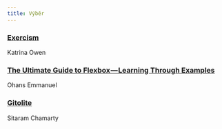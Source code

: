 ```yaml
---
title: Výběr
---
```


### [Exercism](http://exercism.io/)
Katrina Owen

### [The Ultimate Guide to Flexbox — Learning Through Examples](https://medium.freecodecamp.org/the-ultimate-guide-to-flexbox-learning-through-examples-8c90248d4676)
Ohans Emmanuel

### [Gitolite](http://gitolite.com/gitolite/index.html)
Sitaram Chamarty
